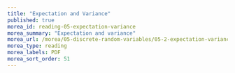 ```yaml
---
title: "Expectation and Variance"
published: true
morea_id: reading-05-expectation-variance
morea_summary: "Expectation and variance"
morea_url: /morea/05-discrete-random-variables/05-2-expectation-variance.pdf
morea_type: reading
morea_labels: PDF
morea_sort_order: 51
---
```

